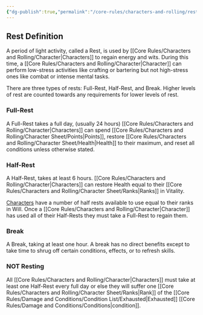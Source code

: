 ```yaml
---
{"dg-publish":true,"permalink":"/core-rules/characters-and-rolling/resting/"}
---
```


## Rest Definition
A period of light activity, called a Rest, is used by [[Core Rules/Characters and Rolling/Character\|Characters]] to regain energy and wits. During this time, a [[Core Rules/Characters and Rolling/Character\|Character]] can perform low-stress activities like crafting or bartering but not high-stress ones like combat or intense mental tasks.

There are three types of rests: Full-Rest, Half-Rest, and Break. 
Higher levels of rest are counted towards any requirements for lower levels of rest.

### Full-Rest
A Full-Rest takes a full day, (usually 24 hours)
[[Core Rules/Characters and Rolling/Character\|Characters]] can spend [[Core Rules/Characters and Rolling/Character Sheet/Points\|Points]], restore [[Core Rules/Characters and Rolling/Character Sheet/Health\|Health]] to their maximum, and reset all conditions unless otherwise stated.
### Half-Rest
A Half-Rest, takes at least 6 hours.
[[Core Rules/Characters and Rolling/Character\|Characters]] can restore Health equal to their [[Core Rules/Characters and Rolling/Character Sheet/Ranks\|Ranks]] in Vitality.

[Characters](https://thread-the-ttrpg.vercel.app/ttrpg-basics/character/) have a number of half rests available to use equal to their ranks in Will. Once a [[Core Rules/Characters and Rolling/Character\|Character]] has used all of their Half-Rests they must take a Full-Rest to regain them.
### Break
A Break, taking at least one hour.
A break has no direct benefits except to take time to shrug off certain conditions, effects, or to refresh skills.

### **NOT** Resting
All [[Core Rules/Characters and Rolling/Character\|Characters]] must take at least one Half-Rest every full day or else they will suffer one [[Core Rules/Characters and Rolling/Character Sheet/Ranks\|Rank]] of the [[Core Rules/Damage and Conditions/Condition List/Exhausted\|Exhausted]] [[Core Rules/Damage and Conditions/Conditions\|condition]].